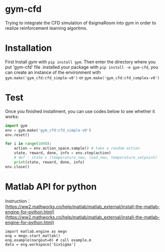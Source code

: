 # gym-cfd
Trying to integrate the CFD simulation of 6sigmaRoom into gym in order to realize reinforcement learning algoritms.
# Installation
First Install *gym* with `pip install gym`. Then enter the directory where you put 'gym-cfd' file .installed your package with `pip install -e gym-cfd`, you can create an instance of the environment with 
`gym.make('gym_cfd:cfd_simple-v0')` or `gym.make('gym_cfd:cfd_complex-v0')`
# Test
Once you finished installment, you can use codes below to see whether it works:
```Python
import gym
env = gym.make('gym_cfd:cfd_simple-v0')
env.reset()

for i in range(1000):
    action = env.action_space.sample() # take a random action
    state, reward, done, info = env.step(action) 
    # def : state = (temperature_new, load_new, temperature_setpoint)
    print(state, reward, done, info)
env.close()
```
# Matlab API for python
Instruction：[https://ww2.mathworks.cn/help/matlab/matlab_external/install-the-matlab-engine-for-python.html](https://ww2.mathworks.cn/help/matlab/matlab_external/install-the-matlab-engine-for-python.html)
```
import matlab.engine as megn
eng = megn.start_matlab() 
eng.example(nargout=0) # call example.m
data = eng.workspace['SixSigma']
```